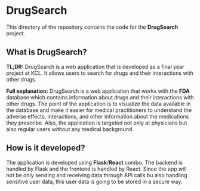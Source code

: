 # DrugSearch

This directory of the repository contains the code for the **DrugSearch** project.

## What is DrugSearch?

**TL;DR:** DrugSearch is a web application that is developed as a final year project at KCL.
It allows users to search for drugs and their interactions with other drugs.

**Full explanation:** DrugSearch is a web application that works with the **FDA** database which
contains information about drugs and their interactions with other drugs. The point of the application
is to visualize the data available in the database and make it easier for medical practitioners
to understand the adverse effects, interactions, and other information about the medications
they prescribe. Also, the application is targeted not only at physicians but also regular users
without any medical background.

## How is it developed?

The application is developed using **Flask**/**React** combo. The backend is handled by Flask
and the frontend is handled by React. Since the app will not be only sending and receiving data
through API calls bu also handling sensitive user data, this user data is going to be stored in a
secure way.
